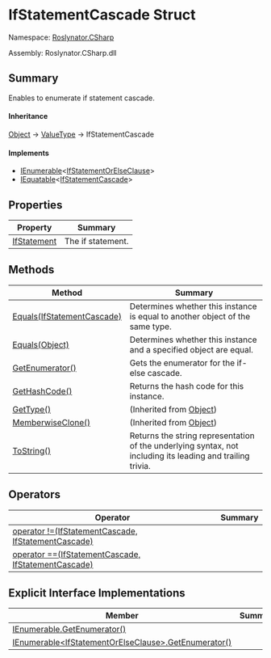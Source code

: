 # IfStatementCascade Struct

Namespace: [Roslynator.CSharp](../README.md)

Assembly: Roslynator\.CSharp\.dll

## Summary

Enables to enumerate if statement cascade\.

#### Inheritance

[Object](https://docs.microsoft.com/en-us/dotnet/api/system.object) &#x2192; [ValueType](https://docs.microsoft.com/en-us/dotnet/api/system.valuetype) &#x2192; IfStatementCascade

#### Implements

* [IEnumerable](https://docs.microsoft.com/en-us/dotnet/api/system.collections.generic.ienumerable-1)\<[IfStatementOrElseClause](../IfStatementOrElseClause/README.md)>
* [IEquatable](https://docs.microsoft.com/en-us/dotnet/api/system.iequatable-1)\<[IfStatementCascade](./README.md)>

## Properties

| Property | Summary |
| -------- | ------- |
| [IfStatement](IfStatement/README.md) | The if statement\. |

## Methods

| Method | Summary |
| ------ | ------- |
| [Equals(IfStatementCascade)](Equals/README.md) | Determines whether this instance is equal to another object of the same type\. |
| [Equals(Object)](Equals/README.md) | Determines whether this instance and a specified object are equal\. |
| [GetEnumerator()](GetEnumerator/README.md) | Gets the enumerator for the if\-else cascade\. |
| [GetHashCode()](GetHashCode/README.md) | Returns the hash code for this instance\. |
| [GetType()](https://docs.microsoft.com/en-us/dotnet/api/system.object.gettype) |  \(Inherited from [Object](https://docs.microsoft.com/en-us/dotnet/api/system.object)\) |
| [MemberwiseClone()](https://docs.microsoft.com/en-us/dotnet/api/system.object.memberwiseclone) |  \(Inherited from [Object](https://docs.microsoft.com/en-us/dotnet/api/system.object)\) |
| [ToString()](ToString/README.md) | Returns the string representation of the underlying syntax, not including its leading and trailing trivia\. |

## Operators

| Operator | Summary |
| -------- | ------- |
| [operator !=(IfStatementCascade, IfStatementCascade)](op_Inequality/README.md) | |
| [operator ==(IfStatementCascade, IfStatementCascade)](op_Equality/README.md) | |

## Explicit Interface Implementations

| Member | Summary |
| ------ | ------- |
| [IEnumerable.GetEnumerator()](System-Collections-IEnumerable-GetEnumerator/README.md) | |
| [IEnumerable\<IfStatementOrElseClause>.GetEnumerator()](System-Collections-Generic-IEnumerable-1-GetEnumerator/README.md) | |

